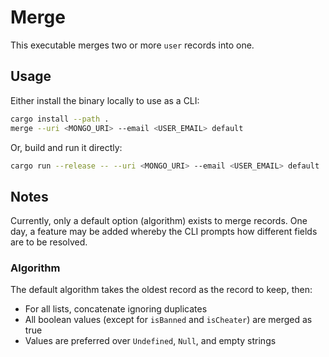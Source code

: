 # Merge

This executable merges two or more `user` records into one.

## Usage

Either install the binary locally to use as a CLI:

```bash
cargo install --path .
merge --uri <MONGO_URI> --email <USER_EMAIL> default
```

Or, build and run it directly:

```bash
cargo run --release -- --uri <MONGO_URI> --email <USER_EMAIL> default
```

## Notes

Currently, only a default option (algorithm) exists to merge records. One day, a feature may be added whereby the CLI prompts how different fields are to be resolved.

### Algorithm

The default algorithm takes the oldest record as the record to keep, then:

- For all lists, concatenate ignoring duplicates
- All boolean values (except for `isBanned` and `isCheater`) are merged as true
- Values are preferred over `Undefined`, `Null`, and empty strings
